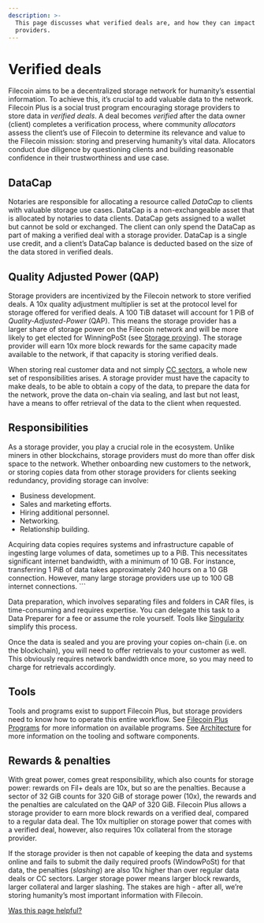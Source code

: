 ```yaml
---
description: >-
  This page discusses what verified deals are, and how they can impact storage
  providers.
---
```


# Verified deals

Filecoin aims to be a decentralized storage network for humanity’s essential information. To achieve this, it’s crucial to add valuable data to the network. Filecoin Plus is a social trust program encouraging storage providers to store data in _verified deals_. A deal becomes _verified_ after the data owner (client) completes a verification process, where community _allocators_ assess the client’s use of Filecoin to determine its relevance and value to the Filecoin mission: storing and preserving humanity’s vital data. Allocators conduct due diligence by questioning clients and building reasonable confidence in their trustworthiness and use case.

## DataCap

Notaries are responsible for allocating a resource called _DataCap_ to clients with valuable storage use cases. DataCap is a non-exchangeable asset that is allocated by notaries to data clients. DataCap gets assigned to a wallet but cannot be sold or exchanged. The client can only spend the DataCap as part of making a verified deal with a storage provider. DataCap is a single use credit, and a client’s DataCap balance is deducted based on the size of the data stored in verified deals.

## Quality Adjusted Power (QAP)

Storage providers are incentivized by the Filecoin network to store verified deals. A 10x quality adjustment multiplier is set at the protocol level for storage offered for verified deals. A 100 TiB dataset will account for 1 PiB of _Quality-Adjusted-Power_ (QAP). This means the storage provider has a larger share of storage power on the Filecoin network and will be more likely to get elected for WinningPoSt (see [Storage proving](../filecoin-economics/storage-proving.md)). The storage provider will earn 10x more block rewards for the same capacity made available to the network, if that capacity is storing verified deals.

When storing real customer data and not simply [CC sectors](../../reference/general/glossary.md#capacity-commitment), a whole new set of responsibilities arises. A storage provider must have the capacity to make deals, to be able to obtain a copy of the data, to prepare the data for the network, prove the data on-chain via sealing, and last but not least, have a means to offer retrieval of the data to the client when requested.

## Responsibilities

As a storage provider, you play a crucial role in the ecosystem. Unlike miners in other blockchains, storage providers must do more than offer disk space to the network. Whether onboarding new customers to the network, or storing copies data from other storage providers for clients seeking redundancy, providing storage can involve:

* Business development.
* Sales and marketing efforts.
* Hiring additional personnel.
* Networking.
* Relationship building.

Acquiring data copies requires systems and infrastructure capable of ingesting large volumes of data, sometimes up to a PiB. This necessitates significant internet bandwidth, with a minimum of 10 GB. For instance, transferring 1 PiB of data takes approximately 240 hours on a 10 GB connection. However, many large storage providers use up to 100 GB internet connections. \`\`\`

Data preparation, which involves separating files and folders in CAR files, is time-consuming and requires expertise. You can delegate this task to a Data Preparer for a fee or assume the role yourself. Tools like [Singularity](https://singularity.storage/) simplify this process.

Once the data is sealed and you are proving your copies on-chain (i.e. on the blockchain), you will need to offer retrievals to your customer as well. This obviously requires network bandwidth once more, so you may need to charge for retrievals accordingly.

## Tools

Tools and programs exist to support Filecoin Plus, but storage providers need to know how to operate this entire workflow. See [Filecoin Plus Programs](filecoin-programs.md) for more information on available programs. See [Architecture](../architecture/lotus-components.md) for more information on the tooling and software components.

## Rewards & penalties

With great power, comes great responsibility, which also counts for storage power: rewards on Fil+ deals are 10x, but so are the penalties. Because a sector of 32 GiB counts for 320 GiB of storage power (10x), the rewards and the penalties are calculated on the QAP of 320 GiB. Filecoin Plus allows a storage provider to earn more block rewards on a verified deal, compared to a regular data deal. The 10x multiplier on storage power that comes with a verified deal, however, also requires 10x collateral from the storage provider.

If the storage provider is then not capable of keeping the data and systems online and fails to submit the daily required proofs (WindowPoSt) for that data, the penalties (_slashing_) are also 10x higher than over regular data deals or CC sectors. Larger storage power means larger block rewards, larger collateral and larger slashing. The stakes are high - after all, we’re storing humanity’s most important information with Filecoin.



[Was this page helpful?](https://airtable.com/apppq4inOe4gmSSlk/pagoZHC2i1iqgphgl/form?prefill\_Page+URL=https://docs.filecoin.io/storage-providers/filecoin-deals/verified-deals)
